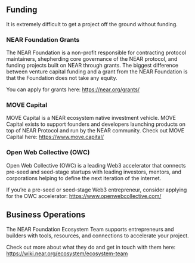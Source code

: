 ## Funding

It is extremely difficult to get a project off the ground without funding.

### NEAR Foundation Grants

The NEAR Foundation is a non-profit responsible for contracting protocol maintainers, shepherding core governance of the NEAR protocol, and funding projects built on NEAR through grants. The biggest difference between venture capital funding and a grant from the NEAR Foundation is that the Foundation does not take any equity.

You can apply for grants here: <https://near.org/grants/>

### MOVE Capital

MOVE Capital is a NEAR ecosystem native investment vehicle. MOVE Capital exists to support founders and developers launching products on top of NEAR Protocol and run by the NEAR community.
Check out MOVE Capital here: <https://www.move.capital/>

### Open Web Collective (OWC)

Open Web Collective (OWC) is a leading Web3 accelerator that connects pre-seed and seed-stage startups with leading investors, mentors, and corporations helping to define the next iteration of the internet.

If you’re a pre-seed or seed-stage Web3 entrepreneur, consider applying for the OWC accelerator: <https://www.openwebcollective.com/>

## Business Operations

The NEAR Foundation Ecosystem Team supports entrepreneurs and builders with tools, resources, and connections to accelerate your project.

Check out more about what they do and get in touch with them here: <https://wiki.near.org/ecosystem/ecosystem-team>
